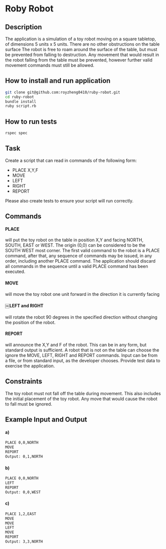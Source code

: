 # Roby Robot
## Description 

The application is a simulation of a toy robot moving on a square tabletop, of dimensions 5 units x 5 units.
There are no other obstructions on the table surface
The robot is free to roam around the surface of the table, but must be prevented from falling to destruction. Any movement that would result in the robot falling from the table must be prevented, however further valid movement commands must still be allowed.
## How to install and run application
```sh
git clone git@github.com:royzheng0410/ruby-robot.git
cd ruby-robot
bundle install
ruby script.rb
```
## How to run tests

```sh
rspec spec
```

## Task
Create a script that can read in commands of the following form:
- PLACE X,Y,F
- MOVE
- LEFT
- RIGHT 
- REPORT

Please also create tests to ensure your script will run correctly.

## Commands
#### PLACE
will put the toy robot on the table in position X,Y and facing NORTH, SOUTH, EAST or WEST. The origin (0,0) can be considered to be the SOUTH WEST most corner.
The first valid command to the robot is a PLACE command, after that, any sequence of commands may be issued, in any order, including another PLACE command. The application should discard all commands in the sequence until a valid PLACE command has been executed.
#### MOVE
will move the toy robot one unit forward in the direction it is currently facing
#### ￼LEFT and RIGHT
will rotate the robot 90 degrees in the specified direction without changing the position of the robot.
#### REPORT
will announce the X,Y and F of the robot. This can be in any form, but standard output is sufficient.
A robot that is not on the table can choose the ignore the MOVE, LEFT, RIGHT and REPORT commands.
Input can be from a file, or from standard input, as the developer chooses.
Provide test data to exercise the application.

## Constraints
The toy robot must not fall off the table during movement. This also includes the initial placement of the toy robot.
Any move that would cause the robot to fall must be ignored. 

## Example Input and Output
#### a)
```sh
PLACE 0,0,NORTH 
MOVE
REPORT
Output: 0,1,NORTH
```
#### b)
```sh
PLACE 0,0,NORTH 
LEFT
REPORT
Output: 0,0,WEST
```
#### c)
```sh
PLACE 1,2,EAST 
MOVE
MOVE
LEFT
MOVE
REPORT
Output: 3,3,NORTH
```